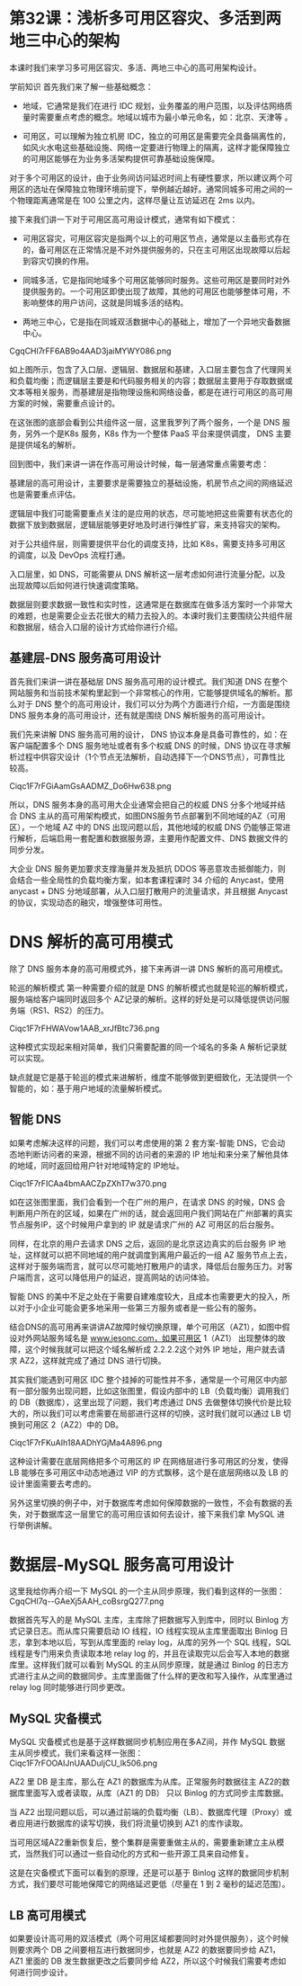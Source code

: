 # 第32课：浅析多可用区容灾、多活到两地三中心的架构

本课时我们来学习多可用区容灾、多活、两地三中心的高可用架构设计。

学前知识
首先我们来了解一些基础概念：

* 地域，它通常是我们在进行 IDC 规划，业务覆盖的用户范围，以及评估网络质量时需要重点考虑的概念。地域以城市为最小单元命名，如：北京、天津等 。

* 可用区，可以理解为独立机房 IDC，独立的可用区是需要完全具备隔离性的，如风火水电这些基础设施、网络一定要进行物理上的隔离，这样才能保障独立的可用区能够在为业务多活架构提供可靠基础设施保障。

对于多个可用区的设计，由于业务间访问延迟时间上有硬性要求，所以建议两个可用区的选址在保障独立物理环境前提下，举例越近越好。通常同城多可用之间的一个物理距离通常是在 100 公里之内，这样尽量让互访延迟在 2ms 以内。

接下来我们讲一下对于可用区高可用设计模式，通常有如下模式：

* 可用区容灾，可用区容灾是指两个以上的可用区节点，通常是以主备形式存在的，备可用区在正常情况是不对外提供服务的，只在主可用区出现故障以后起到容灾切换的作用。

* 同城多活，它是指同地域多个可用区能够同时服务。这些可用区是要同时对外提供服务的。一个可用区即使出现了故障，其他的可用区也能够整体可用，不影响整体的用户访问，这就是同城多活的结构。

* 两地三中心，它是指在同城双活数据中心的基础上，增加了一个异地灾备数据中心。


CgqCHl7rFF6AB9o4AAD3jaiMYWY086.png


如上图所示，包含了入口层、逻辑层、数据层和基建，入口层主要包含了代理网关和负载均衡；而逻辑层主要是和代码服务相关的内容；数据层主要用于存取数据或文本等相关服务，而基建层是指物理设施和网络设备，都是在进行可用区的高可用方案的时候，需要重点设计的。

在这张图的底部会看到公共组件这一层，这里我罗列了两个服务，一个是 DNS 服务，另外一个是K8s 服务，K8s 作为一个整体 PaaS 平台来提供调度， DNS 主要是提供域名的解析。

回到图中，我们来讲一讲在作高可用设计时候，每一层通常重点需要考虑：

基建层的高可用设计，主要要求是需要独立的基础设施，机房节点之间的网络延迟也是需要重点评估。

逻辑层中我们可能需要重点关注的是应用的状态，尽可能地把这些需要有状态化的数据下放到数据层，逻辑层能够更好地及时进行弹性扩容，来支持容灾的架构。

对于公共组件层，则需要提供平台化的调度支持，比如 K8s，需要支持多可用区的调度，以及 DevOps 流程打通。

入口层里，如 DNS，可能需要从 DNS 解析这一层考虑如何进行流量分配，以及出现故障以后如何进行快速调度策略。

数据层则要求数据一致性和实时性，这通常是在数据库在做多活方案时一个非常大的难题，也是需要企业去花很大的精力去投入的。本课时我们主要围绕公共组件层和数据层，结合入口层的设计方式给你进行介绍。

## 基建层-DNS 服务高可用设计

首先我们来讲一讲在基础层 DNS 服务高可用的设计模式。我们知道 DNS 在整个网站服务和当前技术架构里起到一个非常核心的作用，它能够提供域名的解析。那么对于 DNS 整个的高可用设计，我们可以分为两个方面进行介绍，一方面是围绕 DNS 服务本身的高可用设计，还有就是围绕 DNS 解析服务的高可用设计。

我们先来讲解 DNS 服务高可用的设计， DNS 协议本身是具备可靠性的，如：在客户端配置多个 DNS 服务地址或者有多个权威 DNS 的时候，DNS 协议在寻求解析过程中供容灾设计（1个节点无法解析，自动选择下一个DNS节点），可靠性比较高。


Ciqc1F7rFGiAamGsAADMZ_Do6Hw638.png

所以，DNS 服务本身的高可用大企业通常会把自己的权威 DNS 分多个地域并结合 DNS 主从的高可用架构模式，如图DNS服务节点部署到不同地域的AZ（可用区），一个地域 AZ 中的 DNS 出现问题以后，其他地域的权威 DNS 仍能够正常进行解析，后端启用一套配置和数据服务源，主要用作配置文件、DNS 数据文件的同步分发。

大企业 DNS 服务更加要求支撑海量并发及抵抗 DDOS 等恶意攻击抵御能力，则会结合一些全局性的负载均衡方案，如本套课程课时 34 介绍的 Anycast，使用 anycast + DNS 分地域部署，从入口层打散用户的流量请求，并且根据 Anycast 的协议，实现动态的融灾，增强整体可用性。

# DNS 解析的高可用模式

除了 DNS 服务本身的高可用模式外，接下来再讲一讲 DNS 解析的高可用模式。

轮巡的解析模式
第一种需要介绍的就是 DNS 的解析模式也就是轮巡的解析模式，服务端给客户端同时返回多个 AZ记录的解析。这样的好处是可以降低提供访问服务端（RS1、RS2）的压力。

Ciqc1F7rFHWAVow1AAB_xrJfBtc736.png

这种模式实现起来相对简单，我们只需要配置的同一个域名的多条 A 解析记录就可以实现。

缺点就是它是基于轮巡的模式来进解析，维度不能够做到更细致化，无法提供一个智能的，如：基于用户地域的流量解析模式。

## 智能 DNS
如果考虑解决这样的问题，我们可以考虑使用的第 2 套方案-智能 DNS，它会动态地判断访问者的来源，根据不同的访问者的来源的 IP 地址和来分来了解他具体的地域，同时返回给用户针对地域特定的 IP地址。

Ciqc1F7rFICAa4bmAACZpZXhT7w370.png

如在这张图里面，我们会看到一个在广州的用户，在请求 DNS 的时候，DNS 会判断用户所在的区域，如果在广州的话，就会返回用户我们网站在广州部署的真实节点服务IP，这个时候用户拿到的 IP 就是请求广州的 AZ 可用区的后台服务。

同样，在北京的用户去请求 DNS 之后，返回的是北京这边真实的后台服务 IP 地址，这样就可以把不同地域的用户就调度到离用户最近的一组 AZ 服务节点上去，这样对于服务端而言，就可以尽可能地打散用户的请求，降低后台服务压力。对客户端而言，这可以降低用户的延迟，提高网站的访问体验。

智能 DNS 的美中不足之处在于需要自建难度较大，且成本也需要更大的投入，所以对于小企业可能会更多地采用一些第三方服务或者是一些公有的服务。

结合DNS的高可用再来讲讲AZ故障时候切换原理，单个可用区（AZ1），如图中假设对外网站服务域名是 www.jesonc.com，如果可用区 1（AZ1） 出现整体的故障，这个时候我就可以把这个域名解析成 2.2.2.2这个对外 IP 地址，用户就去请求 AZ2，这样就完成了通过 DNS 进行切换。

其实我们能遇到可用区 IDC 整个挂掉的可能性并不多，通常是一个可用区中内部有一部分服务出现问题，比如这张图里，假设内部中的 LB（负载均衡）调用我们的 DB（数据库），这里出现了问题，我们考虑通过 DNS 去做整体切换代价是比较大的，所以我们可以考虑需要在局部进行这样的切换，这时我们就可以通过 LB 切换到可用区 2（AZ2）中的 DB。

Ciqc1F7rFKuAIh18AADhYGjMa4A896.png

这种设计需要在底层网络把多个可用区的 IP 在网络层进行多可用区的分发，使得 LB 能够在多可用区中动态地通过 VIP 的方式飘移，这个是在底层网络以及 LB 的设计里面需要去考虑的。

另外这里切换的例子中，对于数据库考虑如何保障数据的一致性，不会有数据的丢失，对于数据库这一层里它的高可用应该如何去设计，接下来我们拿 MySQL 进行举例讲解。

# 数据层-MySQL 服务高可用设计
这里我给你再介绍一下 MySQL 的一个主从同步原理，我们看到这样的一张图：
CgqCHl7q--GAeXj5AAH_coBsrgQ277.png

数据首先写入的是 MySQL 主库，主库除了把数据写入到库中，同时以 Binlog 方式记录日志。而从库只需要启动 IO 线程，IO 线程实现从主库里面取出 Binlog 日志，拿到本地以后，写到从库里面的 relay log，从库的另外一个 SQL 线程，SQL 线程是专门用来负责读取本地 relay log 的，并且在读取完以后会写入本地的数据库里。这样我们就可以看到 MySQL 的主从同步原理，就是通过 Binlog 的日志方式进行主从之间的数据同步。主库里面做了什么样的更改和写入操作，从库里通过 relay log 同时能够进行同步更改。

## MySQL 灾备模式
MySQL 灾备模式也是基于这样数据同步机制应用在多AZ间，并作 MySQL 数据主从同步模式，我们来看这样一张图：
Ciqc1F7rFOOAIJnUAADuIjCU_lk506.png


AZ2 里 DB 是主库，那么在 AZ1 的数据库为从库。正常服务时数据往主 AZ2的数据库里面写入或者读取，从库（AZ1 的 DB） 只以 Binlog 的方式同步主库数据。

当 AZ2 出现问题以后，可以通过前端的负载均衡（LB）、数据库代理（Proxy）或者应用进行数据库的读写切换，我们将流量切换到 AZ1 的库作读取。

当可用区域AZ2重新恢复后，整个集群是需要重做主从的，需要重新建立主从模式，当然我们可以通过一些自动化的方式和一些开源工具来自动修复。

这是在灾备模式下面可以看到的原理，还是可以基于 Binlog 这样的数据同步机制方式，我们要尽可能地保障它的网络延迟更低（尽量在 1 到 2 毫秒的延迟范围）。

## LB 高可用模式
如果要设计高可用的双活模式（两个可用区域都要同时对外提供服务），这个时候则要求两个 DB 之间要相互进行数据同步，也就是 AZ2 的数据要同步给 AZ1，AZ1 里面的 DB 发生数据更改之后要同步给 AZ2，所以这个时候我们需要考虑如何进行同步设计。